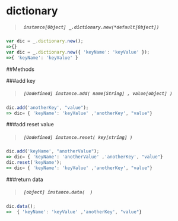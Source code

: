 # dictionary
> ##### ``` instance[Object] _.dictionary.new(*default[Object])```

```javascript
var dic = _.dictionary.new();
=>{}
var dic = _.dictionary.new({ 'keyName': 'keyValue' });
=>{ 'keyName': 'keyValue' }
```

##Methods

###add key
> ##### ``` [Undefined] instance.add( name[String] , value[object] )```

``` javascript
dic.add('anotherKey', "value");
=> dic= { 'keyName': 'keyValue' ,'anotherKey', "value"}
```
###add reset value
> ##### ``` [Undefined] instance.reset( key[string] )```

``` javascript
dic.add('keyName', "anotherValue");
=> dic= { 'keyName': 'anotherValue' ,'anotherKey', "value"}
dic.reset('keyName');
=> dic= { 'keyName': 'keyValue' ,'anotherKey', "value"}
```
###return data
> ##### ``` [object] instance.data(  )```

``` javascript
dic.data();
=>  { 'keyName': 'keyValue' ,'anotherKey', "value"}
```
